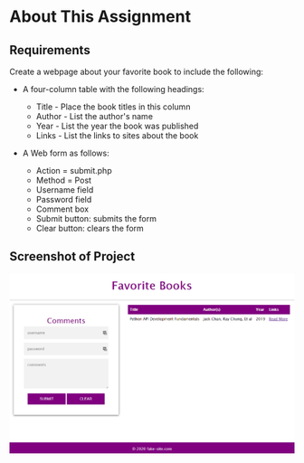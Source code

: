 # About This Assignment

## Requirements

Create a webpage about your favorite book to include the following:

- A four-column table with the following headings:

  - Title - Place the book titles in this column
  - Author - List the author's name
  - Year - List the year the book was published
  - Links - List the links to sites about the book

- A Web form as follows:

  - Action = submit.php
  - Method = Post
  - Username field
  - Password field
  - Comment box
  - Submit button: submits the form
  - Clear button: clears the form

## Screenshot of Project

![Screenshot](favorite-books.png)
